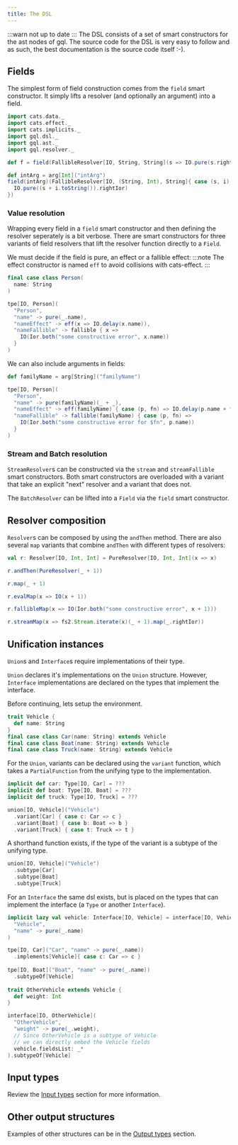```yaml
---
title: The DSL
---
```

:::warn
not up to date
:::
The DSL consists of a set of smart constructors for the ast nodes of gql.
The source code for the DSL is very easy to follow and as such, the best documentation is the source code itself :-).

## Fields
The simplest form of field construction comes from the `field` smart constructor.
It simply lifts a resolver (and optionally an argument) into a field.
```scala mdoc
import cats.data._
import cats.effect._
import cats.implicits._
import gql.dsl._
import gql.ast._
import gql.resolver._

def f = field(FallibleResolver[IO, String, String](s => IO.pure(s.rightIor)))

def intArg = arg[Int]("intArg")
field(intArg)(FallibleResolver[IO, (String, Int), String]{ case (s, i) => 
  IO.pure((s + i.toString()).rightIor)
})
```

### Value resolution
Wrapping every field in a `field` smart constructor and then defining the resolver seperately is a bit verbose.
There are smart constructors for three variants of field resolvers that lift the resolver function directly to a `Field`.

We must decide if the field is pure, an effect or a fallible effect:
:::note
The effect constructor is named `eff` to avoid collisions with cats-effect.
:::
```scala
final case class Person(
  name: String
)

tpe[IO, Person](
  "Person",
  "name" -> pure(_.name),
  "nameEffect" -> eff(x => IO.delay(x.name)),
  "nameFallible" -> fallible { x => 
    IO(Ior.both("some constructive error", x.name))
  }
)
```

We can also include arguments in fields:
```scala
def familyName = arg[String]("familyName")

tpe[IO, Person](
  "Person",
  "name" -> pure(familyName)(_ + _),
  "nameEffect" -> eff(familyName) { case (p, fn) => IO.delay(p.name + fn) },
  "nameFallible" -> fallible(familyName) { case (p, fn) => 
    IO(Ior.both("some constructive error for $fn", p.name)) 
  }
)
```

### Stream and Batch resolution
`StreamResolver`s can be constructed via the `stream` and `streamFallible` smart constructors.
Both smart constructors are overloaded with a variant that take an explicit "next" resolver and a variant that does not.

The `BatchResolver` can be lifted into a `Field` via the `field` smart constructor.

## Resolver composition
`Resolver`s can be composed by using the `andThen` method.
There are also several `map` variants that combine `andThen` with different types of resolvers:
```scala mdoc:silent
val r: Resolver[IO, Int, Int] = PureResolver[IO, Int, Int](x => x)

r.andThen(PureResolver(_ + 1))

r.map(_ + 1)

r.evalMap(x => IO(x + 1))

r.fallibleMap(x => IO(Ior.both("some constructive error", x + 1)))

r.streamMap(x => fs2.Stream.iterate(x)(_ + 1).map(_.rightIor))
```

## Unification instances
`Union`s and `Interface`s require implementations of their type.

`Union` declares it's implementations on the `Union` structure.
However, `Interface` implementations are declared on the types that implement the interface.

Before continuing, lets setup the environment.
```scala mdoc:silent
trait Vehicle { 
  def name: String
}
final case class Car(name: String) extends Vehicle
final case class Boat(name: String) extends Vehicle
final case class Truck(name: String) extends Vehicle

```

For the `Union`, variants can be declared using the `variant` function, which takes a `PartialFunction` from the unifying type to the implementation.
```scala mdoc:silent
implicit def car: Type[IO, Car] = ???
implicit def boat: Type[IO, Boat] = ???
implicit def truck: Type[IO, Truck] = ???

union[IO, Vehicle]("Vehicle")
  .variant[Car] { case c: Car => c }
  .variant[Boat] { case b: Boat => b }
  .variant[Truck] { case t: Truck => t }
```
A shorthand function exists, if the type of the variant is a subtype of the unifying type.
```scala mdoc:silent
union[IO, Vehicle]("Vehicle")
  .subtype[Car] 
  .subtype[Boat] 
  .subtype[Truck] 
```

For an `Interface` the same dsl exists, but is placed on the types that can implement the interface (a `Type` or another `Interface`).
```scala mdoc:silent
implicit lazy val vehicle: Interface[IO, Vehicle] = interface[IO, Vehicle](
  "Vehicle",
  "name" -> pure(_.name)
)

tpe[IO, Car]("Car", "name" -> pure(_.name))
  .implements[Vehicle]{ case c: Car => c }
  
tpe[IO, Boat]("Boat", "name" -> pure(_.name))
  .subtypeOf[Vehicle]
  
trait OtherVehicle extends Vehicle {
  def weight: Int
}

interface[IO, OtherVehicle](
  "OtherVehicle",
  "weight" -> pure(_.weight),
  // Since OtherVehicle is a subtype of Vehicle
  // we can directly embed the Vehicle fields
  vehicle.fieldsList: _*
).subtypeOf[Vehicle]
```

## Input types
Review the [Input types](./input_types) section for more information.

## Other output structures
Examples of other structures can be in the [Output types](./output_types) section.

